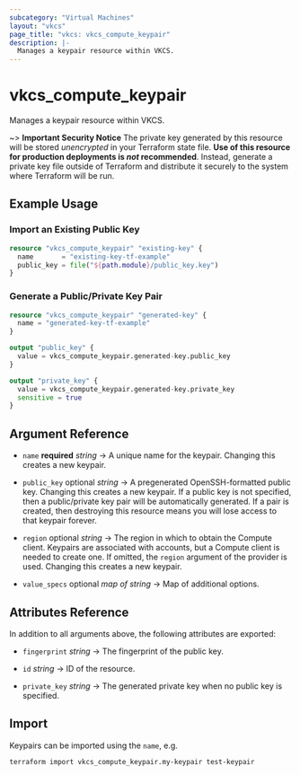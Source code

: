 ```yaml
---
subcategory: "Virtual Machines"
layout: "vkcs"
page_title: "vkcs: vkcs_compute_keypair"
description: |-
  Manages a keypair resource within VKCS.
---
```


# vkcs_compute_keypair

Manages a keypair resource within VKCS.

~> **Important Security Notice** The private key generated by this resource will be stored *unencrypted* in your Terraform state file. **Use of this resource for production deployments is *not* recommended**. Instead, generate a private key file outside of Terraform and distribute it securely to the system where Terraform will be run.

## Example Usage
### Import an Existing Public Key
```terraform
resource "vkcs_compute_keypair" "existing-key" {
  name       = "existing-key-tf-example"
  public_key = file("${path.module}/public_key.key")
}
```

### Generate a Public/Private Key Pair
```terraform
resource "vkcs_compute_keypair" "generated-key" {
  name = "generated-key-tf-example"
}

output "public_key" {
  value = vkcs_compute_keypair.generated-key.public_key
}

output "private_key" {
  value = vkcs_compute_keypair.generated-key.private_key
  sensitive = true
}
```
## Argument Reference
- `name` **required** *string* &rarr;  A unique name for the keypair. Changing this creates a new keypair.

- `public_key` optional *string* &rarr;  A pregenerated OpenSSH-formatted public key. Changing this creates a new keypair. If a public key is not specified, then a public/private key pair will be automatically generated. If a pair is created, then destroying this resource means you will lose access to that keypair forever.

- `region` optional *string* &rarr;  The region in which to obtain the Compute client. Keypairs are associated with accounts, but a Compute client is needed to create one. If omitted, the `region` argument of the provider is used. Changing this creates a new keypair.

- `value_specs` optional *map of* *string* &rarr;  Map of additional options.


## Attributes Reference
In addition to all arguments above, the following attributes are exported:
- `fingerprint` *string* &rarr;  The fingerprint of the public key.

- `id` *string* &rarr;  ID of the resource.

- `private_key` *string* &rarr;  The generated private key when no public key is specified.



## Import

Keypairs can be imported using the `name`, e.g.
```shell
terraform import vkcs_compute_keypair.my-keypair test-keypair
```

